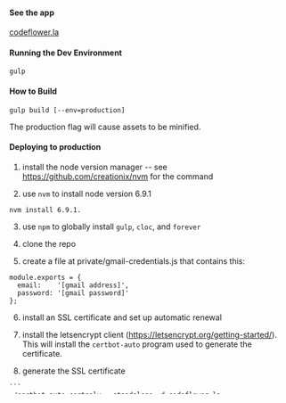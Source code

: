 
#### See the app

[codeflower.la](http://codeflower.la)


#### Running the Dev Environment

`gulp`


#### How to Build

`gulp build [--env=production]`

The production flag will cause assets to be minified.


#### Deploying to production

1. install the node version manager
  -- see https://github.com/creationix/nvm for the command

2. use `nvm` to install node version 6.9.1 
  
  ```nvm install 6.9.1.```

3. use `npm` to globally install `gulp`, `cloc`, and `forever`

4. clone the repo

5. create a file at private/gmail-credentials.js that contains this:

  ```
  module.exports = {
    email:    '[gmail address]',
    password: '[gmail password]'
  };
  ```

6. install an SSL certificate and set up automatic renewal
  1. install the letsencrypt client (https://letsencrypt.org/getting-started/). This will install the `certbot-auto` program used to generate the certificate. 

  2. generate the SSL certificate

    ```
    ./certbot-auto certonly --standalone -d codeflower.la
    ```
    
    This will create four files somewhere on the machine. The path to those files should be the same as the path in `appConfig.certDir`.

  3. set up autorenewal using cron

  Use `crontab -e` to open the crontab file. Then add this line to run the renewal twice a day at a randomly selected minute of 47, per letsencrypt's request. This will only replace the certificate when it's actually close to expiring. It stops the webserver before the replacement, and restarts it afterwards. See https://certbot.eff.org/docs/using.html#renewal. 

  ```
  47 6,15 * * * [PATH TO certbot-auto]/certbot-auto renew --pre-hook "forever stopall" --post-hook "npm run forever --prefix [PATH TO CodeFlower]"
  ```

7. `npm install`

8. `npm run deploy`
  - this will build a production version of the app and start node forever


